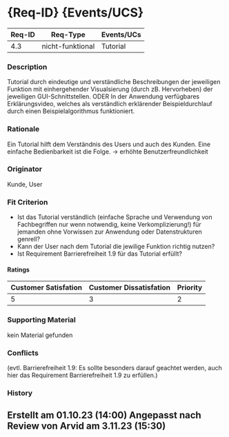 # {Req-ID} {Events/UCS}

| Req-ID | Req-Type         | Events/UCs |
|--------|------------------|------------|
| 4.3    | nicht-funktional | Tutorial   |

### Description
Tutorial durch eindeutige und verständliche Beschreibungen der jeweiligen Funktion mit einhergehender Visualsierung (durch zB. Hervorheben) der jeweiligen GUI-Schnittstellen.
ODER
In der Anwendung verfügbares Erklärungsvideo, welches als verständlich erklärender Beispieldurchlauf durch einen Beispielalgorithmus funktioniert.

### Rationale
Ein Tutorial hilft dem Verständnis des Users und auch des Kunden. Eine einfache Bedienbarkeit ist die Folge. -> erhöhte Benutzerfreundlichkeit

### Originator
Kunde, User

### Fit Criterion
- Ist das Tutorial verständlich (einfache Sprache und Verwendung von Fachbegriffen nur wenn notwendig, keine Verkomplizierung!) für jemanden ohne Vorwissen zur Anwendung oder Datenstrukturen genrell?
- Kann der User nach dem Tutorial die jewilige Funktion richtig nutzen?
- Ist Requirement Barrierefreiheit 1.9 für das Tutorial erfüllt?

#### Ratings
| Customer Satisfation | Customer Dissatisfation | Priority |
|----------------------|-------------------------|----------|
| 5                    | 3                       | 2        |

### Supporting Material
kein Material gefunden

### Conflicts
(evtl. Barrierefreiheit 1.9: Es sollte besonders darauf geachtet werden, auch hier das Requirement Barrierefreiheit 1.9 zu erfüllen.)

### History
Erstellt am 01.10.23 (14:00)
Angepasst nach Review von Arvid am 3.11.23 (15:30)
---
